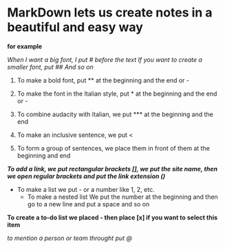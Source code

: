 # MarkDown lets us create notes in a beautiful and easy way

 **for example**

*When I want a big font, I put # before the text
If you want to create a smaller font, put ##
And so on*

1. To make a bold font, put ** at the beginning and the end or -
2. To make the font in the Italian style, put * at the beginning and the end or -

3. To combine audacity with Italian, we put *** at the beginning and the end

4. To make an inclusive sentence, we put <

5. To form a group of sentences, we place them in front of them at the beginning and end


***To add a link, we put rectangular brackets [], we put the site name, then we open regular brackets and put the link extension ()***

- To make a list we put - or a number like 1, 2, etc.
    -  To make a nested list
          We put the number at the beginning and then go to a new line and put a space and so on


 **To create a to-do list we placed - then place [x] if you want to select this item**

*to mention a person or team throught put @*

